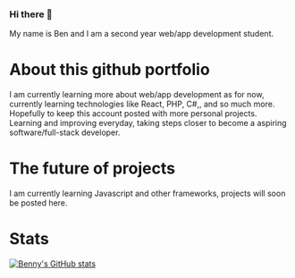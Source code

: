 ### Hi there 👋
My name is Ben and I am a second year web/app development student.
# About this github portfolio
I am currently learning more about web/app development as for now, currently learning technologies like React, PHP, C#,, and so much more. Hopefully to keep this account posted with more personal projects. Learning and improving everyday, taking steps closer to become a aspiring software/full-stack developer.

# The future of projects
I am currently learning Javascript and other frameworks, projects will soon be posted here.

# Stats
[![Benny's GitHub stats](https://github-readme-stats.vercel.app/api?username=bennygdev&count_private=true&show_icons=true&theme=vue-dark)](https://github.com/anuraghazra/github-readme-stats)
